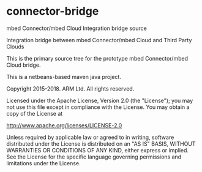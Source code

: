 # connector-bridge
mbed Connector/mbed Cloud Integration bridge source

Integration bridge between mbed Connector/mbed Cloud and Third Party Clouds

This is the primary source tree for the prototype mbed Connector/mbed Cloud bridge.

This is a netbeans-based maven java project.

Copyright 2015-2018. ARM Ltd. All rights reserved.

Licensed under the Apache License, Version 2.0 (the "License");
you may not use this file except in compliance with the License.
You may obtain a copy of the License at

http://www.apache.org/licenses/LICENSE-2.0

Unless required by applicable law or agreed to in writing, software
distributed under the License is distributed on an "AS IS" BASIS,
WITHOUT WARRANTIES OR CONDITIONS OF ANY KIND, either express or implied.
See the License for the specific language governing permissions and
limitations under the License. 

